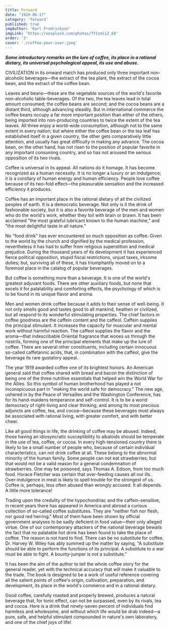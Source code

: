 ```yaml
---
title: Forward
date: "1929-06-17"
category: 'forward'
published: true
imgAuthor: 'Karl Fredrickson'
imgLink: 'https://unsplash.com/photos/TYIzeCiZ_60'
order: '3'
cover: './coffee-pour-over.jpeg'
---
```


***Some introductory remarks on the lure of coffee, its place in a rational dietary, its universal psychological appeal, its use and abuse.***

CIVILIZATION in its onward march has produced only three important non-alcoholic beverages—the extract of the tea plant, the extract of the cocoa bean, and the extract of the coffee bean.

Leaves and beans—these are the vegetable sources of the world's favorite non-alcoholic table-beverages. Of the two, the tea leaves lead in total amount consumed; the coffee beans are second; and the cocoa beans are a distant third, although advancing steadily. But in international commerce the coffee beans occupy a far more important position than either of the others, being imported into non-producing countries to twice the extent of the tea leaves. All three enjoy a world-wide consumption, although not to the same extent in every nation; but where either the coffee bean or the tea leaf has established itself in a given country, the other gets comparatively little attention, and usually has great difficulty in making any advance. The cocoa bean, on the other hand, has not risen to the position of popular favorite in any important consuming country, and so has not aroused the serious opposition of its two rivals.

Coffee is universal in its appeal. All nations do it homage. It has become recognized as a human necessity. It is no longer a luxury or an indulgence; it is a corollary of human energy and human efficiency. People love coffee because of its two-fold effect—the pleasurable sensation and the increased efficiency it produces.

Coffee has an important place in the rational dietary of all the civilized peoples of earth. It is a democratic beverage. Not only is it the drink of fashionable society, but it is also a favorite beverage of the men and women who do the world's work, whether they toil with brain or brawn. It has been acclaimed "the most grateful lubricant known to the human machine," and "the most delightful taste in all nature."

No "food drink" has ever encountered so much opposition as coffee. Given to the world by the church and dignified by the medical profession, nevertheless it has had to suffer from religious superstition and medical prejudice. During the thousand years of its development it has experienced fierce political opposition, stupid fiscal restrictions, unjust taxes, irksome duties; but, surviving all of these, it has triumphantly moved on to a foremost place in the catalog of popular beverages.

But coffee is something more than a beverage. It is one of the world's greatest adjuvant foods. There are other auxiliary foods, but none that excels it for palatability and comforting effects, the psychology of which is to be found in its unique flavor and aroma.

Men and women drink coffee because it adds to their sense of well-being. It not only smells good and tastes good to all mankind, heathen or civilized, but all respond to its wonderful stimulating properties. The chief factors in coffee goodness are the caffein content and the caffeol. Caffein supplies the principal stimulant. It increases the capacity for muscular and mental work without harmful reaction. The caffeol supplies the flavor and the aroma—that indescribable Oriental fragrance that wooes us through the nostrils, forming one of the principal elements that make up the lure of coffee. There are several other constituents, including certain innocuous so-called caffetannic acids, that, in combination with the caffeol, give the beverage its rare gustatory appeal.

The year 1919 awarded coffee one of its brightest honors. An American general said that coffee shared with bread and bacon the distinction of being one of the three nutritive essentials that helped win the World War for the Allies. So this symbol of human brotherhood has played a not inconspicuous part in "making the world safe for democracy." The new age, ushered in by the Peace of Versailles and the Washington Conference, has for its hand-maidens temperance and self-control. It is to be a world democracy of right-living and clear thinking; and among its most precious adjuncts are coffee, tea, and cocoa—because these beverages must always be associated with rational living, with greater comfort, and with better cheer.

Like all good things in life, the drinking of coffee may be abused. Indeed, those having an idiosyncratic susceptibility to alkaloids should be temperate in the use of tea, coffee, or cocoa. In every high-tensioned country there is likely to be a small number of people who, because of certain individual characteristics, can not drink coffee at all. These belong to the abnormal minority of the human family. Some people can not eat strawberries; but that would not be a valid reason for a general condemnation of strawberries. One may be poisoned, says Thomas A. Edison, from too much food. Horace Fletcher was certain that over-feeding causes all our ills. Over-indulgence in meat is likely to spell trouble for the strongest of us. Coffee is, perhaps, less often abused than wrongly accused. It all depends. A little more tolerance!

Trading upon the credulity of the hypochondriac and the caffein-sensitive, in recent years there has appeared in America and abroad a curious collection of so-called coffee substitutes. They are "neither fish nor flesh, nor good red herring." Most of them have been shown by official government analyses to be sadly deficient in food value—their only alleged virtue. One of our contemporary attackers of the national beverage bewails the fact that no palatable hot drink has been found to take the place of coffee. The reason is not hard to find. There can be no substitute for coffee. Dr. Harvey W. Wiley has ably summed up the matter by saying, "A substitute should be able to perform the functions of its principal. A substitute to a war must be able to fight. A bounty-jumper is not a substitute."

It has been the aim of the author to tell the whole coffee story for the general reader, yet with the technical accuracy that will make it valuable to the trade. The book is designed to be a work of useful reference covering all the salient points of coffee's origin, cultivation, preparation, and development, its place in the world's commerce and in a rational dietary.

Good coffee, carefully roasted and properly brewed, produces a natural beverage that, for tonic effect, can not be surpassed, even by its rivals, tea and cocoa. Here is a drink that ninety-seven percent of individuals find harmless and wholesome, and without which life would be drab indeed—a pure, safe, and helpful stimulant compounded in nature's own laboratory, and one of the chief joys of life!